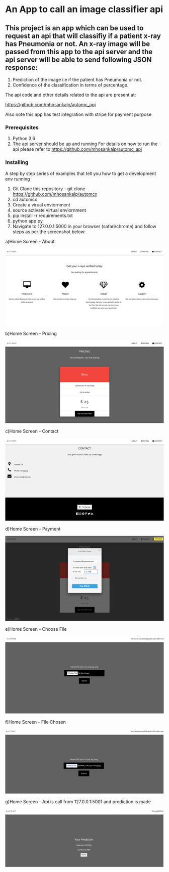 # An App to call an image classifier api

## This project is an app which can be used to request an api that will classifiy if a patient x-ray has Pneumonia or not. An x-ray image will be passed from this app to the api server and the api server will be able to send following JSON response:
1) Prediction of the image i.e if the patient has Pneumonia or not.
2) Confidence of the classification in terms of percentage.

The api code and other details related to the api are present at:

https://github.com/mhosankalp/automc_api

Also note this app has test integration with stripe for payment purpose

### Prerequisites

1. Python 3.6
2. The api server should be up and running
For details on how to run the api please refer to https://github.com/mhosankalp/automc_api


### Installing

A step by step series of examples that tell you how to get a development env running

1. Git Clone this repository - git clone https://github.com/mhosankalp/automcx
2. cd automcx
3. Create a virual enviornment
4. source activate virtual enviornment
5. pip install -r requirements.txt
6. python app.py
7. Navigate to 127.0.0.1:5000 in your browser (safari/chrome) and follow steps as per the screenshot below:

a)Home Screen - About

![Home Screen - About](https://github.com/mhosankalp/automcx/blob/master/media/image1.png)

b)Home Screen - Pricing

![Home Screen - Pricing](https://github.com/mhosankalp/automcx/blob/master/media/image2.png)

c)Home Screen - Contact

![Home Screen - Contact](https://github.com/mhosankalp/automcx/blob/master/media/image3.png)

d)Home Screen - Payment

![Home Screen - Payment](https://github.com/mhosankalp/automcx/blob/master/media/image4.png)

e)Home Screen - Choose File

![Home Screen - Choose File](https://github.com/mhosankalp/automcx/blob/master/media/image5.png)

f)Home Screen - File Chosen

![Home Screen - File Chosen](https://github.com/mhosankalp/automcx/blob/master/media/image6.png)

g)Home Screen - Api is call from 127.0.0.1:5001 and prediction is made

![Home Screen - File Chosen](https://github.com/mhosankalp/automcx/blob/master/media/image7.png)



